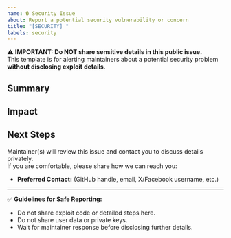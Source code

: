 ```yaml
---
name: 🔒 Security Issue
about: Report a potential security vulnerability or concern
title: "[SECURITY] "
labels: security
---
```


⚠️ **IMPORTANT: Do NOT share sensitive details in this public issue.**  
This template is for alerting maintainers about a potential security problem **without disclosing exploit details**.

## Summary
<!-- Briefly describe what you found, without providing reproduction steps or exploit code. -->

## Impact
<!-- What might be affected if this is a real issue? (e.g., data leakage, crash, privilege escalation) -->

## Next Steps
Maintainer(s) will review this issue and contact you to discuss details privately.  
If you are comfortable, please share how we can reach you:

- **Preferred Contact:** (GitHub handle, email, X/Facebook username, etc.)

---

✅ **Guidelines for Safe Reporting:**
- Do not share exploit code or detailed steps here.
- Do not share user data or private keys.
- Wait for maintainer response before disclosing further details.
